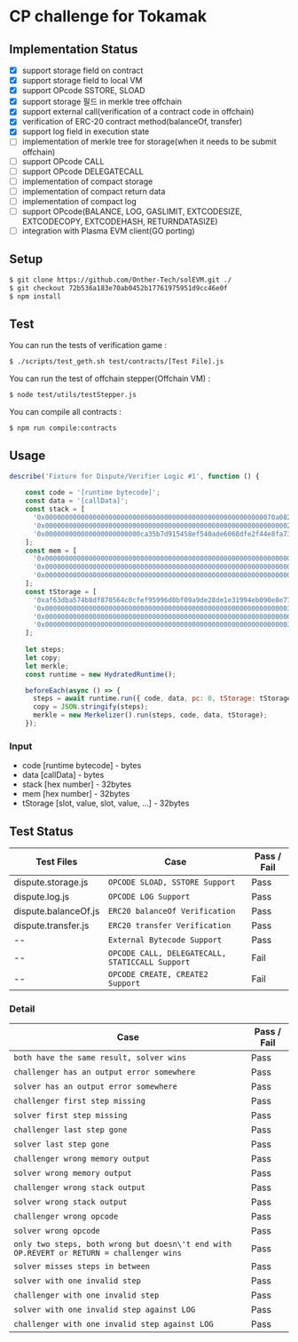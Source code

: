 # CP challenge for Tokamak

## Implementation Status

- [x]  support storage field on contract
- [x]  support storage field to local VM
- [x]  support OPcode SSTORE, SLOAD 
- [x]  support storage 필드 in merkle tree offchain
- [x]  support external call(verification of a contract code in offchain) 
- [x]  verification of ERC-20 contract method(balanceOf, transfer)
- [x]  support log field in execution state
- [ ]  implementation of merkle tree for storage(when it needs to be submit offchain)
- [ ]  support OPcode CALL 
- [ ]  support OPcode DELEGATECALL 
- [ ]  implementation of compact storage 
- [ ]  implementation of compact return data 
- [ ]  implementation of compact log
- [ ]  support OPcode(BALANCE, LOG, GASLIMIT, EXTCODESIZE, EXTCODECOPY, EXTCODEHASH, RETURNDATASIZE)
- [ ]  integration with Plasma EVM client(GO porting)

## Setup

```bash
$ git clone https://github.com/Onther-Tech/solEVM.git ./
$ git checkout 72b536a183e70ab0452b17761975951d9cc46e0f
$ npm install
```

## Test
You can run the tests of verification game :
```bash
$ ./scripts/test_geth.sh test/contracts/[Test File].js
```

You can run the test of offchain stepper(Offchain VM) :
```bash
$ node test/utils/testStepper.js
```

You can compile all contracts :
```bash
$ npm run compile:contracts
```

## Usage
```javascript
describe('Fixture for Dispute/Verifier Logic #1', function () {    
    
    const code = '[runtime bytecode]';
    const data = '[callData]';
    const stack = [
      '0x0000000000000000000000000000000000000000000000000000000070a08231',
      '0x0000000000000000000000000000000000000000000000000000000000000263',
      '0x000000000000000000000000ca35b7d915458ef540ade6068dfe2f44e8fa733c'
    ];
    const mem = [
      '0x0000000000000000000000000000000000000000000000000000000000000000',
      '0x0000000000000000000000000000000000000000000000000000000000000000',
      '0x0000000000000000000000000000000000000000000000000000000000000080'
    ];
    const tStorage = [
      '0xaf63dba574b8df870564c0cfef95996d0bf09a9de28de1e31994eb090e8e7737',
      '0x00000000000000000000000000000000000000000000000000000000000003e8',
      '0x0000000000000000000000000000000000000000000000000000000000000002',
      '0x00000000000000000000000000000000000000000000000000000000000003e8'
    ];
    
    let steps;
    let copy;
    let merkle;
    const runtime = new HydratedRuntime();

    beforeEach(async () => {
      steps = await runtime.run({ code, data, pc: 0, tStorage: tStorage, stepCount: 355 });
      copy = JSON.stringify(steps);
      merkle = new Merkelizer().run(steps, code, data, tStorage);
    });
```

### Input 
- code [runtime bytecode] - bytes
- data [callData] - bytes
- stack [hex number] - 32bytes
- mem [hex number] - 32bytes
- tStorage [slot, value, slot, value, ...] - 32bytes


## Test Status
Test Files | Case | Pass / Fail 
--- | --- | --- 
dispute.storage.js | `OPCODE SLOAD, SSTORE Support` | Pass
dispute.log.js | `OPCODE LOG Support` | Pass
dispute.balanceOf.js | `ERC20 balanceOf Verification` | Pass
dispute.transfer.js | `ERC20 transfer Verification` | Pass
-- | `External Bytecode Support` | Pass
-- | `OPCODE CALL, DELEGATECALL, STATICCALL Support` | Fail
-- | `OPCODE CREATE, CREATE2 Support` | Fail

### Detail
Case | Pass / Fail 
--- | --- 
`both have the same result, solver wins` | Pass
`challenger has an output error somewhere` | Pass
`solver has an output error somewhere` | Pass
`challenger first step missing` | Pass
`solver first step missing` | Pass
`challenger last step gone` | Pass
`solver last step gone` | Pass
`challenger wrong memory output` | Pass
`solver wrong memory output` | Pass
`challenger wrong stack output` | Pass
`solver wrong stack output` | Pass
`challenger wrong opcode` | Pass
`solver wrong opcode` | Pass
`only two steps, both wrong but doesn\'t end with OP.REVERT or RETURN = challenger wins` | Pass
`solver misses steps in between` | Pass
`solver with one invalid step` | Pass
`challenger with one invalid step` | Pass
`solver with one invalid step against LOG` | Pass
`challenger with one invalid step against LOG` | Pass

















